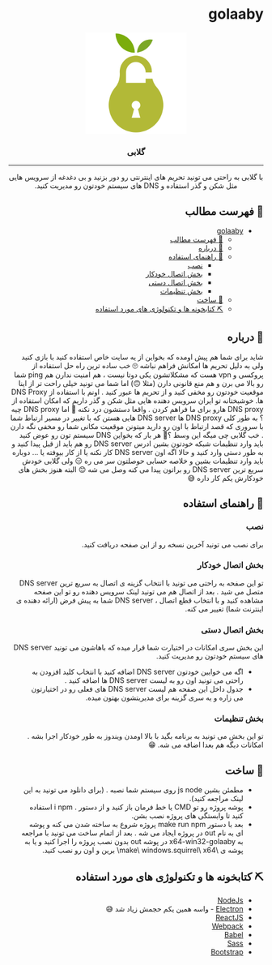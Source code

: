 <div dir="rtl">

# golaaby

<p align="center">
  <a href="" rel="noopener">
 <img width=200px height=200px src="./icon/Asset.png" alt="Project logo"></a>
</p>

<h3 align="center">گلابی</h3>

---

<p align="center" dir="rtl"> با گلابی به راحتی می تونید  تحریم های اینترنتی رو دور بزنید و بی دغدغه از سرویس هایی مثل شکن و گذر استفاده و DNS های سیستم خودتون رو مدیریت کنید.
    <br> 
</p>

## 📝 فهرست مطالب

- [golaaby](#golaaby)
  - [📝 فهرست مطالب](#%f0%9f%93%9d-%d9%81%d9%87%d8%b1%d8%b3%d8%aa-%d9%85%d8%b7%d8%a7%d9%84%d8%a8)
  - [🧐 درباره ](#%f0%9f%a7%90-%d8%af%d8%b1%d8%a8%d8%a7%d8%b1%d9%87)
  - [🏁 راهنمای استفاده ](#%f0%9f%8f%81-%d8%b1%d8%a7%d9%87%d9%86%d9%85%d8%a7%db%8c-%d8%a7%d8%b3%d8%aa%d9%81%d8%a7%d8%af%d9%87)
    - [نصب](#%d9%86%d8%b5%d8%a8)
    - [بخش اتصال خودکار](#%d8%a8%d8%ae%d8%b4-%d8%a7%d8%aa%d8%b5%d8%a7%d9%84-%d8%ae%d9%88%d8%af%da%a9%d8%a7%d8%b1)
    - [بخش اتصال دستی](#%d8%a8%d8%ae%d8%b4-%d8%a7%d8%aa%d8%b5%d8%a7%d9%84-%d8%af%d8%b3%d8%aa%db%8c)
    - [بخش تنظیمات](#%d8%a8%d8%ae%d8%b4-%d8%aa%d9%86%d8%b8%db%8c%d9%85%d8%a7%d8%aa)
  - [🧱 ساخت](#%f0%9f%a7%b1-%d8%b3%d8%a7%d8%ae%d8%aa)
  - [⛏️ کتابخونه ها و تکنولوژی های مورد استفاده ](#%e2%9b%8f%ef%b8%8f-%da%a9%d8%aa%d8%a7%d8%a8%d8%ae%d9%88%d9%86%d9%87-%d9%87%d8%a7-%d9%88-%d8%aa%da%a9%d9%86%d9%88%d9%84%d9%88%da%98%db%8c-%d9%87%d8%a7%db%8c-%d9%85%d9%88%d8%b1%d8%af-%d8%a7%d8%b3%d8%aa%d9%81%d8%a7%d8%af%d9%87)

## 🧐 درباره <a name = "درباره"></a>

شاید برای شما هم پیش اومده که بخواین از یه سایت خاص استفاده کنید با بازی کنید ولی به دلیل تحریم ها امکانش فراهم نباشه 🙄 خب ساده ترین راه حل استفاده از پروکسی و vpn هست  که مشکلاتشون یکی دوتا نیست ، هم امنیت ندارن هم ping  شما رو بالا می برن و هم منع قانونی دارن (مثلا 🙃) اما شما می تونید خیلی راحت تر از اینا موقعیت خودتون رو مخفی کنید و از تحریم ها عبور کنید . اونم با استفاده از DNS Proxy ها.
خوشبختانه تو ایران سرویس دهنده هایی مثل شکن و گذر داریم که امکان استفاده از DNS proxy هارو برای ما فراهم کردن . واقعا دستشون درد نکنه 🥰
اما  DNS proxy چیه ؟ به طور کلی DNS proxy ها DNS server  هایی هستن که با تغییر در مسیر ارتباط شما با سروری که قصد ارتباط با اون رو دارید میتونن موقعیت مکانی شما رو مخفی نگه دارن . 
خب گلابی چی میگه این وسط ؟🤔 هر بار که بخواین DNS سیستم تون رو عوض کنید باید وارد تنظیمات شبکه خودتون بشین ادرس  DNS server رو هم باید از قبل پیدا کنید و به طور دستی وارد کنید و حالا اگه اون DNS server  کار نکنه یا از کار بیوفته یا ... دوباره باید وارد تنظیمات بشین و خلاصه حسابی حوصلتون سر می ره 😑
ولی گلابی خودش سریع ترین DNS server رو براتون پیدا می کنه وصل می شه 😊
البته هنوز بخش های خودکارش یکم کار داره 😅


## 🏁 راهنمای استفاده <a name = "getting_started"></a>
### نصب
برای نصب می تونید آخرین نسخه رو از این صفحه دریافت کنید.

### بخش اتصال خودکار 
تو این صفحه به راحتی می تونید با انتخاب گزینه ی اتصال به سریع ترین DNS server  متصل می شید . بعد از اتصال هم می تونید لینک سرویس دهنده رو تو این صفحه مشاهده کنید و با انتخاب قطع اتصال ، DNS server  شما به پیش فرض (ارائه دهنده ی اینترنت شما) تغییر می کنه.
### بخش اتصال دستی
این بخش سری امکانات در اختیارت شما قرار میده  که باهاشون می تونید DNS server  های سیستم خودتون رو مدیریت کنید. 
 - اگه می خوایین خودتون DNS server  اضافه کنید با انتخاب کلید افزودن به راحتی می تونید اون رو به لیست DNS server  ها اضافه کنید .
 - جدول داخل این صفحه هم لیست DNS server  های فعلی رو در اختیارتون  می زاره و یه سری گزینه برای مدیریتشون بهتون میده.
### بخش تنظیمات
تو این بخش می تونید به برنامه بگید با بالا اومدن ویندوز به طور خودکار اجرا بشه .
امکانات دیگه هم بعدا اضافه می شه. 😁


## 🧱 ساخت
- مطمئن بشین js node روی سیستم شما نصبه . (برای دانلود می تونید به این
لینک مراجعه کنید).
- پوشه پروژه رو تو CMD یا خط فرمان باز کنید و از دستور . i npm استفاده کنید تا وابستگی های
پروژه نصب بشن.
- بعد  با دستور make run npm پروژه شروع به ساخته شدن می کنه و پوشه ای به نام out در
پروژه ایجاد می شه . بعد از اتمام ساخت می تونید با مراجعه به x64-win32-golaaby در پوشه out بدون نصب
پروژه را اجرا کنید و یا به پوشه ی \make\ windows.squirrel\ x64\  برین و اون رو نصب کنید.



## ⛏️ کتابخونه ها و تکنولوژی های مورد استفاده <a name = "built_using"></a>

- [NodeJs](https://nodejs.org/en/) 
- [Electron](https://electronjs.org/) - واسه همین یکم حجمش زیاد شد 😅
- [ReactJS](https://reactjs.org/)
- [Webpack](https://webpack.js.org/)
- [Babel](https://babeljs.io/)
- [Sass](https://sass-lang.com/)
- [Bootstrap](https://getbootstrap.com/)

